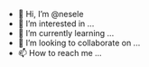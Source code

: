 - 👋 Hi, I’m @nesele
- 👀 I’m interested in ...
- 🌱 I’m currently learning ...
- 💞️ I’m looking to collaborate on ...
- 📫 How to reach me ...

<!---
nesele/nesele is a ✨ special ✨ repository because its `README.md` (this file) appears on your GitHub profile.
You can click the Preview link to take a look at your changes.
--->
